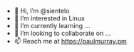 - 👋 Hi, I’m @sientelo
- 👀 I’m interested in Linux
- 🌱 I’m currently learning ...
- 💞️ I’m looking to collaborate on ...
- 📫 Reach me at https://paulmurray.pm

<!---
sientelo/sientelo is a ✨ special ✨ repository because its `README.md` (this file) appears on your GitHub profile.
You can click the Preview link to take a look at your changes.
--->
